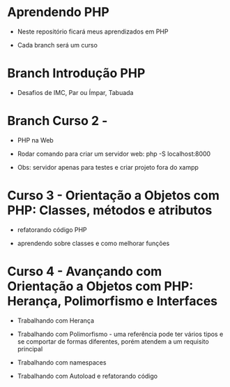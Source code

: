 # Aprendendo PHP

- Neste repositório ficará meus aprendizados em PHP

- Cada branch será um curso 

# Branch Introdução PHP

- Desafios de IMC, Par ou Ímpar, Tabuada

# Branch Curso 2 - 

- PHP na Web

- Rodar comando para criar um servidor web: php -S localhost:8000

- Obs: servidor apenas para testes e criar projeto fora do xampp

# Curso 3 - Orientação a Objetos com PHP: Classes, métodos e atributos

- refatorando código PHP

- aprendendo sobre classes e como melhorar funções

# Curso 4 - Avançando com Orientação a Objetos com PHP: Herança, Polimorfismo e Interfaces

- Trabalhando com Herança

- Trabalhando com Polimorfismo - uma referência pode ter vários tipos e se comportar de formas diferentes, porém atendem a um requisito principal

- Trabalhando com namespaces

- Trabalhando com Autoload e refatorando código